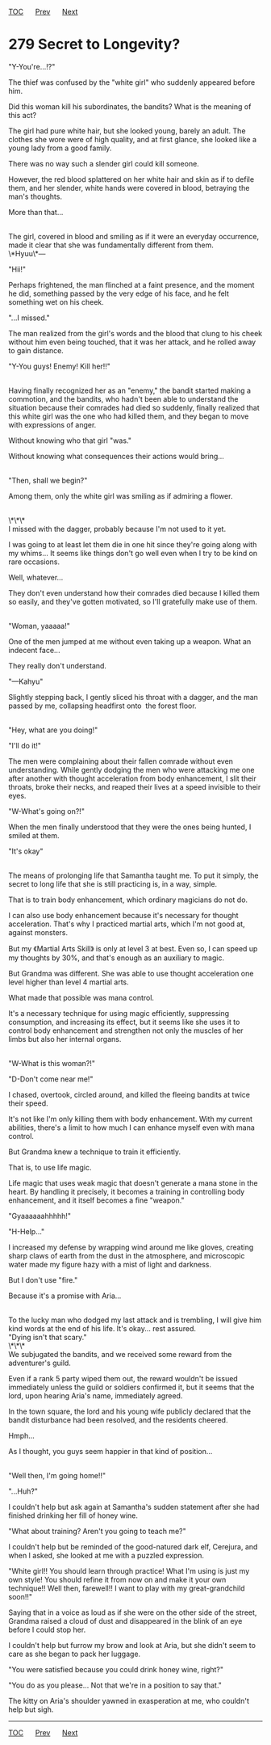 [TOC](../readme.md)&nbsp;&nbsp;&nbsp;&nbsp;&nbsp;&nbsp;[Prev](section_0018.md)&nbsp;&nbsp;&nbsp;&nbsp;&nbsp;&nbsp;[Next](section_0020.md)



# 279 Secret to Longevity?

"Y-You're...!?"

The thief was confused by the "white girl" who suddenly appeared before
him.

Did this woman kill his subordinates, the bandits? What is the meaning
of this act?

The girl had pure white hair, but she looked young, barely an adult. The
clothes she wore were of high quality, and at first glance, she looked
like a young lady from a good family.

There was no way such a slender girl could kill someone.

However, the red blood splattered on her white hair and skin as if to
defile them, and her slender, white hands were covered in blood,
betraying the man's thoughts.

More than that...

<br />
The girl, covered in blood and smiling as if it were an everyday
occurrence, made it clear that she was fundamentally different from
them.

<br />
\*Hyuu\*—

"Hii!"

Perhaps frightened, the man flinched at a faint presence, and the moment
he did, something passed by the very edge of his face, and he felt
something wet on his cheek.

"...I missed."

The man realized from the girl's words and the blood that clung to his
cheek without him even being touched, that it was her attack, and he
rolled away to gain distance.

"Y-You guys! Enemy! Kill her!!"

<br />
Having finally recognized her as an "enemy," the bandit started making a
commotion, and the bandits, who hadn't been able to understand the
situation because their comrades had died so suddenly, finally realized
that this white girl was the one who had killed them, and they began to
move with expressions of anger.

Without knowing who that girl "was."

Without knowing what consequences their actions would bring...

<br />
"Then, shall we begin?"

Among them, only the white girl was smiling as if admiring a flower.

<br />
\*\*\*

<br />
I missed with the dagger, probably because I'm not used to it yet.

I was going to at least let them die in one hit since they're going
along with my whims... It seems like things don't go well even when I
try to be kind on rare occasions.

Well, whatever...

They don't even understand how their comrades died because I killed them
so easily, and they've gotten motivated, so I'll gratefully make use of
them.

<br />
"Woman, yaaaaa!"

One of the men jumped at me without even taking up a weapon. What an
indecent face...

They really don't understand.

"—Kahyu"

Slightly stepping back, I gently sliced his throat with a dagger, and
the man passed by me, collapsing headfirst onto  the forest floor.

<br />
"Hey, what are you doing!"

"I'll do it!"

The men were complaining about their fallen comrade without even
understanding. While gently dodging the men who were attacking me one
after another with thought acceleration from body enhancement, I slit
their throats, broke their necks, and reaped their lives at a speed
invisible to their eyes.

"W-What's going on?!"

When the men finally understood that they were the ones being hunted, I
smiled at them.

"It's okay"

<br />
The means of prolonging life that Samantha taught me. To put it simply,
the secret to long life that she is still practicing is, in a way,
simple.

That is to train body enhancement, which ordinary magicians do not do.

I can also use body enhancement because it's necessary for thought
acceleration. That's why I practiced martial arts, which I'm not good
at, against monsters.

But my 《Martial Arts Skill》 is only at level 3 at best. Even so, I can
speed up my thoughts by 30%, and that's enough as an auxiliary to magic.

But Grandma was different. She was able to use thought acceleration one
level higher than level 4 martial arts.

What made that possible was mana control.

It's a necessary technique for using magic efficiently, suppressing
consumption, and increasing its effect, but it seems like she uses it to
control body enhancement and strengthen not only the muscles of her
limbs but also her internal organs.

<br />
"W-What is this woman?!"

"D-Don't come near me!"

I chased, overtook, circled around, and killed the fleeing bandits at
twice their speed.

It's not like I'm only killing them with body enhancement. With my
current abilities, there's a limit to how much I can enhance myself even
with mana control.

But Grandma knew a technique to train it efficiently.

That is, to use life magic.

Life magic that uses weak magic that doesn't generate a mana stone in
the heart. By handling it precisely, it becomes a training in
controlling body enhancement, and it itself becomes a fine "weapon."

"Gyaaaaaahhhhh!"

"H-Help..."

I increased my defense by wrapping wind around me like gloves, creating
sharp claws of earth from the dust in the atmosphere, and microscopic
water made my figure hazy with a mist of light and darkness.

But I don't use "fire."

Because it's a promise with Aria...

<br />
To the lucky man who dodged my last attack and is trembling, I will give
him kind words at the end of his life. It's okay... rest assured.

<br />
"Dying isn't that scary."

<br />
\*\*\*

<br />
We subjugated the bandits, and we received some reward from the
adventurer's guild.

Even if a rank 5 party wiped them out, the reward wouldn't be issued
immediately unless the guild or soldiers confirmed it, but it seems that
the lord, upon hearing Aria's name, immediately agreed.

In the town square, the lord and his young wife publicly declared that
the bandit disturbance had been resolved, and the residents cheered.

Hmph...

As I thought, you guys seem happier in that kind of position...

<br />
"Well then, I'm going home!!"

"...Huh?"

I couldn't help but ask again at Samantha's sudden statement after she
had finished drinking her fill of honey wine.

"What about training? Aren't you going to teach me?"

I couldn't help but be reminded of the good-natured dark elf, Cerejura,
and when I asked, she looked at me with a puzzled expression.

"White girl!! You should learn through practice! What I'm using is just
my own style! You should refine it from now on and make it your own
technique!! Well then, farewell!! I want to play with my
great-grandchild soon!!"

Saying that in a voice as loud as if she were on the other side of the
street, Grandma raised a cloud of dust and disappeared in the blink of
an eye before I could stop her.

I couldn't help but furrow my brow and look at Aria, but she didn't seem
to care as she began to pack her luggage.

"You were satisfied because you could drink honey wine, right?"

"You do as you please... Not that we're in a position to say that."

The kitty on Aria's shoulder yawned in exasperation at me, who couldn't
help but sigh.




---
[TOC](../readme.md)&nbsp;&nbsp;&nbsp;&nbsp;&nbsp;&nbsp;[Prev](section_0018.md)&nbsp;&nbsp;&nbsp;&nbsp;&nbsp;&nbsp;[Next](section_0020.md)

